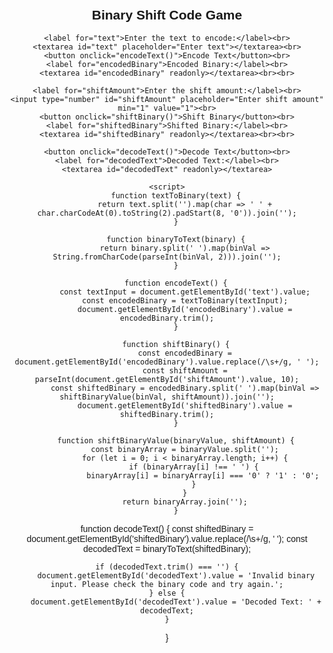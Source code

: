 <!DOCTYPE html>
<html lang="en">
<head>
    <meta charset="UTF-8">
    <meta name="viewport" content="width=device-width, initial-scale=1.0">
    <title>Binary Shift Code Game</title>
    <style>
        body {
            font-family: Arial, sans-serif;
            text-align: center;
            margin-top: 50px;
        }
        textarea {
            width: 80%;
            height: 100px;
        }
    </style>
</head>
<body>
    <h2>Binary Shift Code Game</h2>

    <label for="text">Enter the text to encode:</label><br>
    <textarea id="text" placeholder="Enter text"></textarea><br>
    <button onclick="encodeText()">Encode Text</button><br>
    <label for="encodedBinary">Encoded Binary:</label><br>
    <textarea id="encodedBinary" readonly></textarea><br><br>

    <label for="shiftAmount">Enter the shift amount:</label><br>
    <input type="number" id="shiftAmount" placeholder="Enter shift amount" min="1" value="1"><br>
    <button onclick="shiftBinary()">Shift Binary</button><br>
    <label for="shiftedBinary">Shifted Binary:</label><br>
    <textarea id="shiftedBinary" readonly></textarea><br><br>

    <button onclick="decodeText()">Decode Text</button><br>
    <label for="decodedText">Decoded Text:</label><br>
    <textarea id="decodedText" readonly></textarea>

    <script>
        function textToBinary(text) {
            return text.split('').map(char => ' ' + char.charCodeAt(0).toString(2).padStart(8, '0')).join('');
        }

        function binaryToText(binary) {
            return binary.split(' ').map(binVal => String.fromCharCode(parseInt(binVal, 2))).join('');
        }

        function encodeText() {
            const textInput = document.getElementById('text').value;
            const encodedBinary = textToBinary(textInput);
            document.getElementById('encodedBinary').value = encodedBinary.trim();
        }

        function shiftBinary() {
            const encodedBinary = document.getElementById('encodedBinary').value.replace(/\s+/g, ' ');
            const shiftAmount = parseInt(document.getElementById('shiftAmount').value, 10);
            const shiftedBinary = encodedBinary.split(' ').map(binVal => shiftBinaryValue(binVal, shiftAmount)).join('');
            document.getElementById('shiftedBinary').value = shiftedBinary.trim();
        }

        function shiftBinaryValue(binaryValue, shiftAmount) {
            const binaryArray = binaryValue.split('');
            for (let i = 0; i < binaryArray.length; i++) {
                if (binaryArray[i] !== ' ') {
                    binaryArray[i] = binaryArray[i] === '0' ? '1' : '0';
                }
            }
            return binaryArray.join('');
        }

function decodeText() {
    const shiftedBinary = document.getElementById('shiftedBinary').value.replace(/\s+/g, ' ');
    const decodedText = binaryToText(shiftedBinary);

    if (decodedText.trim() === '') {
        document.getElementById('decodedText').value = 'Invalid binary input. Please check the binary code and try again.';
    } else {
        document.getElementById('decodedText').value = 'Decoded Text: ' + decodedText;
    }
}
    </script>
</body>
</html>
